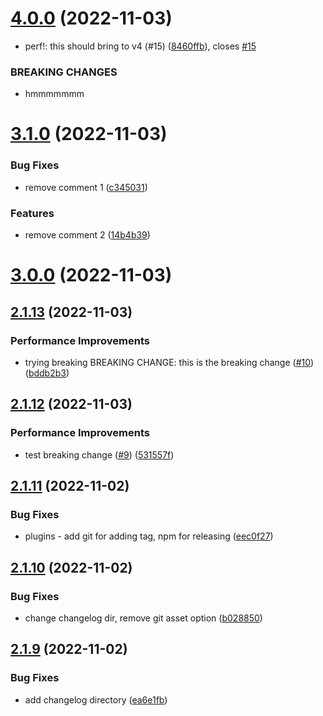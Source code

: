 # [4.0.0](https://github.com/hchiufaire/mjml-react-npm-test/compare/v3.1.0...v4.0.0) (2022-11-03)

- perf!: this should bring to v4 (#15) ([8460ffb](https://github.com/hchiufaire/mjml-react-npm-test/commit/8460ffb937c8ca949ac61c545e1d9e1fc4575041)), closes [#15](https://github.com/hchiufaire/mjml-react-npm-test/issues/15)

### BREAKING CHANGES

- hmmmmmmm

# [3.1.0](https://github.com/hchiufaire/mjml-react-npm-test/compare/v3.0.0...v3.1.0) (2022-11-03)

### Bug Fixes

- remove comment 1 ([c345031](https://github.com/hchiufaire/mjml-react-npm-test/commit/c34503175d120f76572c6c053c2b6bf7a99b3715))

### Features

- remove comment 2 ([14b4b39](https://github.com/hchiufaire/mjml-react-npm-test/commit/14b4b39525c4524d80abf07f39a50391e8e01194))

# [3.0.0](https://github.com/hchiufaire/mjml-react-npm-test/compare/v2.1.13...v3.0.0) (2022-11-03)

## [2.1.13](https://github.com/hchiufaire/mjml-react-npm-test/compare/v2.1.12...v2.1.13) (2022-11-03)

### Performance Improvements

- trying breaking BREAKING CHANGE: this is the breaking change ([#10](https://github.com/hchiufaire/mjml-react-npm-test/issues/10)) ([bddb2b3](https://github.com/hchiufaire/mjml-react-npm-test/commit/bddb2b3770bd444d71e36b0786d97241314443ba))

## [2.1.12](https://github.com/hchiufaire/mjml-react-npm-test/compare/v2.1.11...v2.1.12) (2022-11-03)

### Performance Improvements

- test breaking change ([#9](https://github.com/hchiufaire/mjml-react-npm-test/issues/9)) ([531557f](https://github.com/hchiufaire/mjml-react-npm-test/commit/531557fde50b0e3308db73af2f8f6c5283785d45))

## [2.1.11](https://github.com/hchiufaire/mjml-react-npm-test/compare/v2.1.10...v2.1.11) (2022-11-02)

### Bug Fixes

- plugins - add git for adding tag, npm for releasing ([eec0f27](https://github.com/hchiufaire/mjml-react-npm-test/commit/eec0f27d8a4b6531fb2bb49592eb90086de64dce))

## [2.1.10](https://github.com/hchiufaire/mjml-react-npm-test/compare/v2.1.9...v2.1.10) (2022-11-02)

### Bug Fixes

- change changelog dir, remove git asset option ([b028850](https://github.com/hchiufaire/mjml-react-npm-test/commit/b028850a2d0c2df45e02a5e0da93a60ac50d5805))

## [2.1.9](https://github.com/hchiufaire/mjml-react-npm-test/compare/v2.1.8...v2.1.9) (2022-11-02)

### Bug Fixes

- add changelog directory ([ea6e1fb](https://github.com/hchiufaire/mjml-react-npm-test/commit/ea6e1fb2ffd83aabf1d9b0f1924790b18d0ed633))
